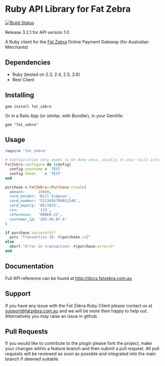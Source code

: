 Ruby API Library for Fat Zebra
==============================

[![Build Status](https://travis-ci.org/fatzebra/Ruby-Library.svg?branch=master)](https://travis-ci.org/fatzebra/Ruby-Library)

Release 3.2.1 for API version 1.0

A Ruby client for the [Fat Zebra](https://www.fatzebra.com.au) Online Payment Gateway (for Australian Merchants)

Dependencies
------------

 * Ruby (tested on 2.3, 2.4, 2.5, 2.6)
 * Rest Client

Installing
----------

    gem install fat_zebra

Or in a Rails App (or similar, with Bundler), in your Gemfile:

    gem "fat_zebra"

Usage
-----

```ruby
require 'fat_zebra'

# Configuration only needs to be done once, usually in your rails initializers
FatZebra.configure do |config|
  config.username = 'TEST'
  config.token    = 'TEST'
end

purchase = FatZebra::Purchase.create(
  amount:      10000,
  card_holder: 'Bill Simpson',
  card_number: '5123456789012346',
  card_expiry: '05/2023',
  cvv:         '123',
  reference:   'ORDER-23',
  customer_ip: '203.99.87.4'
)

if purchase.successful?
  puts "Transaction ID: #{purchase.id}"
else
  abort "Error in transaction: #{purchase.errors}"
end
```

Documentation
-------------

Full API reference can be found at http://docs.fatzebra.com.au

Support
-------
If you have any issue with the Fat Zebra Ruby Client please contact us at support@fatzebra.com.au and we will be more then happy to help out. Alternatively you may raise an issue in github.

Pull Requests
-------------
If you would like to contribute to the plugin please fork the project, make your changes within a feature branch and then submit a pull request. All pull requests will be reviewed as soon as possible and integrated into the main branch if deemed suitable.
